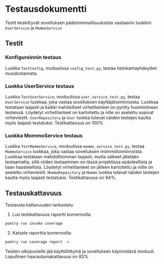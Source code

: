 # Testausdokumentti

Testit keskittyvät sovelluksen päätoiminnallisuuksista vastaaviin luokkiin `UserService` ja `MommoService`

## Testit

### Konfiguroinnin testaus

Luokka `TestConfig`, moduulissa `config_test.py`, testaa tietokantayhdeyden muodostamista.

### Luokka UserService testaus

Luokka `TestUserService`, moduulissa `user_service_test.py`, testaa `UserService` luokkaa, joka
vastaa sovelluksen käyttäjätoiminnoista. Luokkaa testataan laajasti ja kaikki mahdolliset virhetilanteet
on pyritty huomioimaan testeissä. Löydetyt virhetilanteet on kartoitettu ja nille on asetettu sopivat
virheviestit. `UserRepository` ja `User` luokka tulevat näiden testejen kautta myös laajasti testatuksi. Testikattavuus on 100%

### Luokka MommoService testaus

Luokka `TestMommoService`, moduulissa `mommo_service_test.py`, testaa `MommoService` luokkaa, joka vastaa
sovelluksen mömmötoiminnoista. Luokkaa testataan mahdollisimman laajasti, mutta säikeet jätetään testaamatta,
sillä niiden testaaminen on tässä projektissa epäoleellista ja liaan haasteellista. Löydetyt virhetilanteet on jälleen kartoitettu ja niille on asetettu virheviestit. `MommoRepository` ja `Mommo` luokka tulevat näiden testejen kautta myös laajasti testatuksi. Testikattavuus on 64%.

## Testauskattavuus

Testausta kattavuuden tarkastelu:
1. Luo testikattavuus raportti komennolla:
```bash
poetry run invoke coverage
```
2. Katsele raporttia komennolla:
```bash
poetry run coverage report -m
```

Testien ulkopuolelle jää käyttöliittymä ja sovelluksen käynnistävä moduuli. Lopullinen haarautumakattavuus
on 83%


